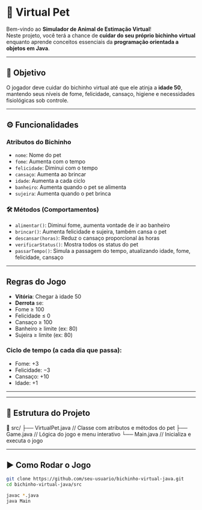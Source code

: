 # 🐾 Virtual Pet

Bem-vindo ao **Simulador de Animal de Estimação Virtual**!  
Neste projeto, você terá a chance de **cuidar do seu próprio bichinho virtual** enquanto aprende conceitos essenciais da **programação orientada a objetos em Java**.

---

## 🎯 Objetivo

O jogador deve cuidar do bichinho virtual até que ele atinja a **idade 50**, mantendo seus níveis de fome, felicidade, cansaço, higiene e necessidades fisiológicas sob controle.

---

## ⚙️ Funcionalidades

###  Atributos do Bichinho

- `nome`: Nome do pet
- `fome`: Aumenta com o tempo
- `felicidade`: Diminui com o tempo
- `cansaço`: Aumenta ao brincar
- `idade`: Aumenta a cada ciclo
- `banheiro`: Aumenta quando o pet se alimenta
- `sujeira`: Aumenta quando o pet brinca

### 🛠️ Métodos (Comportamentos)

- `alimentar()`: Diminui fome, aumenta vontade de ir ao banheiro
- `brincar()`: Aumenta felicidade e sujeira, também cansa o pet
- `descansar(horas)`: Reduz o cansaço proporcional às horas
- `verificarStatus()`: Mostra todos os status do pet
- `passarTempo()`: Simula a passagem do tempo, atualizando idade, fome, felicidade, cansaço

---

##  Regras do Jogo

-  **Vitória**: Chegar à idade 50
-  **Derrota** se:
  - Fome ≥ 100
  - Felicidade ≤ 0
  - Cansaço ≥ 100
  - Banheiro ≥ limite (ex: 80)
  - Sujeira ≥ limite (ex: 80)

### Ciclo de tempo (a cada dia que passa):

- Fome: +3
- Felicidade: −3
- Cansaço: +10
- Idade: +1

---


---

## 📂 Estrutura do Projeto

📁 src/
├── VirtualPet.java // Classe com atributos e métodos do pet
├── Game.java // Lógica do jogo e menu interativo
└── Main.java // Inicializa e executa o jogo



---

## ▶️ Como Rodar o Jogo

```bash
git clone https://github.com/seu-usuario/bichinho-virtual-java.git
cd bichinho-virtual-java/src

javac *.java
java Main

